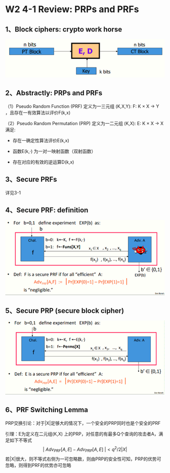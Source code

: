 # W2 4-1 Review: PRPs and PRFs

## 1、Block ciphers: crypto work horse

![image-20210613093901635](.././images/image-20210613093901635.png)

## 2、Abstractly: PRPs and PRFs

（1）Pseudo Random Function (PRF) 定义为一三元组 (K,X,Y): F: K × X → Y ，且存在一有效算法以评价F(k,x) 

（2）Pseudo Random Permutation (PRP) 定义为一二元组 (K,X): E: K × X → X 满足: 

* 存在一确定性算法评价E(k,x) 

* 函数E(k,·) 为一对一映射函数（双射函数）

* 存在对应的有效的逆运算D(k,x)

## 3、Secure PRFs

详见3-1

## 4、Secure PRF: definition

![image-20210613093910180](.././images/image-20210613093910180.png)

## 5、Secure PRP (secure block cipher) 

![image-20210613093920635](.././images/image-20210613093920635.png)

## 6、PRF Switching Lemma

PRP交换引论：对于|X|足够大的情况下，一个安全的PRP同时也是个安全的PRF

引理：E为定义在二元组(K,X) 上的PRP，对任意的有最多Q个查询的攻击者A，满足如下不等式
$$
|\  Adv_{PRF} [A,E] - Adv_{PRP}[A,E] \ | < q^2 / 2|X|
$$
若|X|很大，则不等式右侧为一可忽略数，则由PRP的安全性可知，PRP的优势可忽略，则得到PRF的优势亦可忽略